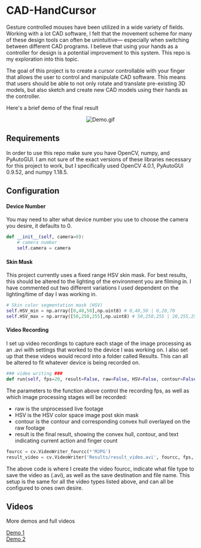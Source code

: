 # CAD-HandCursor

Gesture controlled mouses have been utilized in a wide variety of fields. Working with a lot CAD software, I felt that the movement scheme for many of these design tools can often be unintuitive— especially when switching between different CAD programs. I believe that using your hands as a controller for design is a potential improvement to this system. This repo is my exploration into this topic.

The goal of this project is to create a cursor controllable with your finger that allows the user to control and manipulate CAD software. This means that users 
should be able to not only rotate and translate pre-existing 3D models, but also sketch and create new CAD models using their hands as the controller.

Here's a brief demo of the final result

<p align="center">
  <img src="https://drive.google.com/uc?export=view&id=10d_RowjbkUoZZQtvqZlFYVlE5YUY7l_b" alt="Demo.gif">
</p>


## Requirements
In order to use this repo make sure you have OpenCV, numpy, and PyAutoGUI. I am not sure of the exact versions of these libraries necessary for this project to work, but I specifically used OpenCV 4.0.1, PyAutoGUI 0.9.52, and numpy 1.18.5.

## Configuration
#### Device Number
You may need to alter what device number you use to choose the camera you desire, it defaults to 0. 
```Python
def __init__(self, camera=0):
    # camera number
    self.camera = camera
```

#### Skin Mask
This project currently uses a fixed range HSV skin mask. For best results, this should be altered to the lighting of the environment you are filming in. I have commented out two different variations I used dependent on the lighting/time of day I was working in.
```Python
# Skin color segmentation mask (HSV)
self.HSV_min = np.array([0,40,50],np.uint8) # 0,40,50 | 0,20,70
self.HSV_max = np.array([50,250,255],np.uint8) # 50,250,255 | 20,255,255
```

#### Video Recording
I set up video recordings to capture each stage of the image processing as an .avi with settings that worked to the device I was working on. I also set up that these videos would record into a folder called Results. This can all be altered to fit whatever device is being recorded on.

```Python
### video writing ###
def run(self, fps=20, result=False, raw=False, HSV=False, contour=False):
```
The parameters to the function above control the recording fps, as well as which image processing stages will be recorded:
* raw is the unprocessed live footage
* HSV is the HSV color space image post skin mask 
* contour is the contour and corresponding convex hull overlayed on the raw footage
* result is the final result, showing the convex hull, contour, and text indicating current action and finger count

```Python
fourcc = cv.VideoWriter_fourcc(*'MJPG')
result_video = cv.VideoWriter('Results/result_video.avi', fourcc, fps, (frame_width,frame_height))
```
The above code is where I create the video fourcc, indicate what file type to save the video as (.avi), as well as the save destination and file name. This setup is the same for all the video types listed above, and can all be configured to ones own desire.

## Videos
More demos and full videos

[Demo 1](https://drive.google.com/open?id=1Xb1DgXRRcnDjX-qZMRL6rDfTSYVFn6n3)\
[Demo 2](https://drive.google.com/open?id=15JjBhbicW6-9F0BUoH22E3jLql0n7wqS)      
